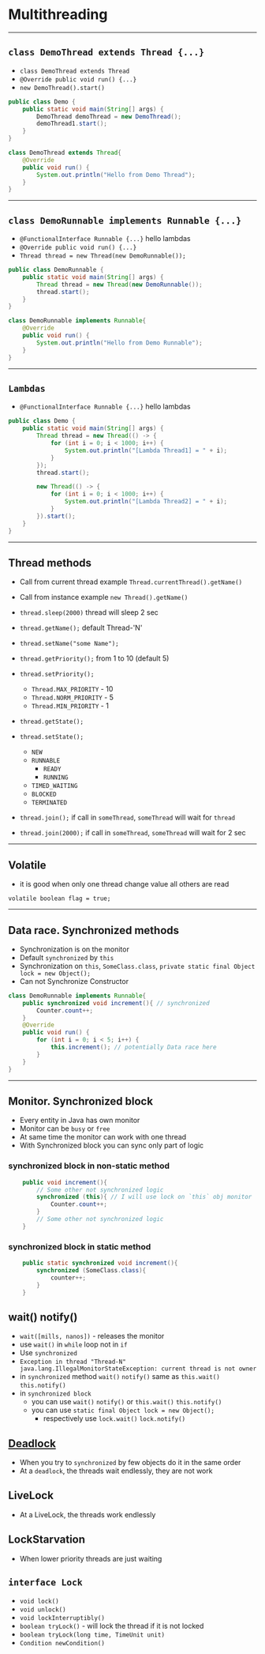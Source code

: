 # Multithreading

---

## `class DemoThread extends Thread {...}`

- `class DemoThread extends Thread`
- `@Override public void run() {...}`
- `new DemoThread().start()`

```java
public class Demo {
    public static void main(String[] args) {
        DemoThread demoThread = new DemoThread();
        demoThread1.start();
    }
}

class DemoThread extends Thread{
    @Override
    public void run() {
        System.out.println("Hello from Demo Thread");
    }
}
```

---

## `class DemoRunnable implements Runnable {...}`

- `@FunctionalInterface Runnable {...}` hello lambdas
- `@Override public void run() {...}`
- `Thread thread = new Thread(new DemoRunnable());`

```java
public class DemoRunnable {
    public static void main(String[] args) {
        Thread thread = new Thread(new DemoRunnable());
        thread.start();
    }
}

class DemoRunnable implements Runnable{
    @Override
    public void run() {
        System.out.println("Hello from Demo Runnable");
    }
}
```

---

## `Lambdas`

- `@FunctionalInterface Runnable {...}` hello lambdas

```java
public class Demo {
    public static void main(String[] args) {
        Thread thread = new Thread(() -> {
            for (int i = 0; i < 1000; i++) {
                System.out.println("[Lambda Thread1] = " + i);
            }
        });
        thread.start();

        new Thread(() -> {
            for (int i = 0; i < 1000; i++) {
                System.out.println("[Lambda Thread2] = " + i);
            }
        }).start();
    }
}
```

---

## Thread methods

- Call from current thread example `Thread.currentThread().getName()`
- Call from instance example `new Thread().getName()`

- `thread.sleep(2000)` thread will sleep 2 sec
- `thread.getName();` default Thread-'N'
- `thread.setName("some Name");`
- `thread.getPriority();` from 1 to 10 (default 5)
- `thread.setPriority();`
    - `Thread.MAX_PRIORITY` - 10
    - `Thread.NORM_PRIORITY` - 5
    - `Thread.MIN_PRIORITY` - 1
- `thread.getState();`
- `thread.setState();`
    - `NEW`
    - `RUNNABLE`
      - `READY`
      - `RUNNING`
    - `TIMED_WAITING`
    - `BLOCKED`
    - `TERMINATED`
- `thread.join();` if call in `someThread`, `someThread` will wait for `thread`
- `thread.join(2000);` if call in `someThread`, `someThread` will wait for 2 sec

---

## Volatile

- it is good when only one thread change value all others are read

`volatile boolean flag = true;`

---

## Data race. Synchronized methods

- Synchronization is on the monitor
- Default `synchronized` by `this`
- Synchronization on `this`, `SomeClass.class`, `private static final Object lock = new Object();`
- Can not Synchronize Constructor

```java
class DemoRunnable implements Runnable{
    public synchronized void increment(){ // synchronized
        Counter.count++;
    }
    @Override
    public void run() {
        for (int i = 0; i < 5; i++) {
            this.increment(); // potentially Data race here
        }
    }
}
```

---

## Monitor. Synchronized block

- Every entity in Java has own monitor
- Monitor can be `busy` or `free`
- At same time the monitor can work with one thread
- With Synchronized block you can sync only part of logic

### synchronized block in non-static method
```java
    public void increment(){
        // Some other not synchronized logic
        synchronized (this){ // I will use lock on `this` obj monitor
            Counter.count++;
        }
        // Some other not synchronized logic
    }
```
### synchronized block in static method
```java
    public static synchronized void increment(){
        synchronized (SomeClass.class){
            counter++;
        }
    }
```

## wait() notify()
- `wait([mills, nanos])` - releases the monitor
- use `wait()` in `while` loop not in `if`
- Use `synchronized`
- `Exception in thread "Thread-N" java.lang.IllegalMonitorStateException: current thread is not owner`
- in `synchronized` method `wait()` `notify()` same as `this.wait()` `this.notify()`
- in `synchronized block`
  - you can use `wait()` `notify()` or `this.wait()` `this.notify()`
  - you can use `static final Object lock = new Object();`
    - respectively use `lock.wait()` `lock.notify()`

## [Deadlock](./Demo008DeadLock.java)
- When you try to `synchronized` by few objects do it in the same order
- At a `deadlock`, the threads wait endlessly, they are not work

## LiveLock
- At a LiveLock, the threads work endlessly
 
## LockStarvation
- When lower priority threads are just waiting

## `interface Lock`
- `void lock()`
- `void unlock()`
- `void lockInterruptibly()`
- `boolean tryLock()` - will lock the thread if it is not locked
- `boolean tryLock(long time, TimeUnit unit)`
- `Condition newCondition()`